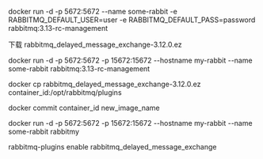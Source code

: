docker run -d -p 5672:5672 --name some-rabbit -e RABBITMQ_DEFAULT_USER=user -e RABBITMQ_DEFAULT_PASS=password rabbitmq:3.13-rc-management






下载 rabbitmq_delayed_message_exchange-3.12.0.ez

docker run -d -p 5672:5672 -p 15672:15672 --hostname my-rabbit --name some-rabbit rabbitmq:3.13-rc-management

docker cp rabbitmq_delayed_message_exchange-3.12.0.ez container_id:/opt/rabbitmq/plugins

docker commit  container_id new_image_name



docker run -d -p 5672:5672 -p 15672:15672 --hostname my-rabbit --name some-rabbit rabbitmy




rabbitmq-plugins enable rabbitmq_delayed_message_exchange